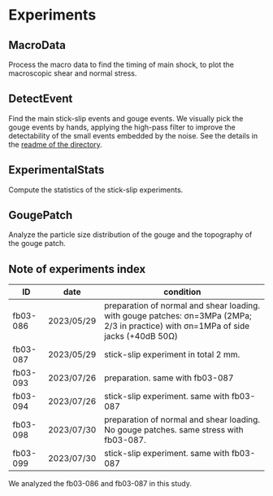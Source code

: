 # Experiments

## MacroData
Process the macro data to find the timing of main shock, to plot the macroscopic shear and normal stress.

## DetectEvent
Find the main stick-slip events and gouge events. We visually pick the gouge events by hands, applying the high-pass filter to improve the detectability of the small events embedded by the noise. See the details in the [readme of the directory](DetectEvent).

## ExperimentalStats
Compute the statistics of the stick-slip experiments.

## GougePatch
Analyze the particle size distribution of the gouge and the topography of the gouge patch. 

## Note of experiments index

| ID | date | condition | 
| --- | --- | --- | 
| fb03-086 | 2023/05/29 | preparation of normal and shear loading.  with gouge patches: σn=3MPa (2MPa; 2/3 in practice) with σn=1MPa of side jacks (+40dB 50Ω)| 
| fb03-087 | 2023/05/29  | stick-slip experiment in total 2 mm. | 
| fb03-093 | 2023/07/26  | preparation. same with fb03-087 | 
| fb03-094 | 2023/07/26  | stick-slip experiment. same with fb03-087 | 
| fb03-098 | 2023/07/30  | preparation of normal and shear loading. No gouge patches. same stress with fb03-087. | 
| fb03-099 |  2023/07/30 | stick-slip experiment. same with fb03-087 | 

We analyzed the fb03-086 and fb03-087 in this study. 